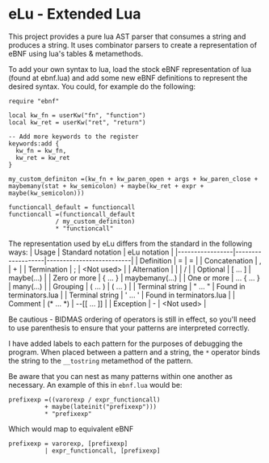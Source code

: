 # eLu - Extended Lua

This project provides a pure lua AST parser that consumes a string and produces a string.
It uses combinator parsers to create a representation of eBNF using lua's tables & metamethods.

To add your own syntax to lua, load the stock eBNF representation of lua (found at ebnf.lua) and add some new eBNF definitions to represent the desired syntax.
You could, for example do the following:
```
require "ebnf" 

local kw_fn = userKw("fn", "function")
local kw_ret = userKw("ret", "return")

-- Add more keywords to the register
keywords:add {
  kw_fn = kw_fn,
  kw_ret = kw_ret
}

my_custom_definiton =(kw_fn + kw_paren_open + args + kw_paren_close + maybemany(stat + kw_semicolon) + maybe(kw_ret + expr + maybe(kw_semicolon)))

functioncall_default = functioncall
functioncall =(functioncall_default
             / my_custom_definiton)
             * "functioncall"
```

The representation used by eLu differs from the standard in the following ways:
| Usage           | Standard notation | eLu notation             |
|-----------------|-------------------|--------------------------|
| Definition      | =                 | =                        |
| Concatenation   | ,                 | +                        |
| Termination     | ;                 | \<Not used>              |
| Alternation     | \|                | /                        |
| Optional        | [ ... ]           | maybe(...)               |
| Zero or more    | { ... }           | maybemany(...)           |
| One or more     | ... { ... }       | many(...)                |
| Grouping        | ( ... )           | ( ... )                  |
| Terminal string | " ... "           | Found in terminators.lua |
| Terminal string | ' ... '           | Found in terminators.lua |
| Comment         | (* ... *)         | --[[ ... ]]              |
| Exception       | -                 | \<Not used>              |

Be cautious - BIDMAS ordering of operators is still in effect, so you'll need to use parenthesis to ensure that your patterns are interpreted correctly.

I have added labels to each pattern for the purposes of debugging the program. When placed between a pattern and a string, the `*` operator binds the string to the `__tostring` metamethod of the pattern.

Be aware that you can nest as many patterns within one another as necessary. An example of this in `ebnf.lua` would be:
```
prefixexp =((varorexp / expr_functioncall)
          + maybe(lateinit("prefixexp")))
          * "prefixexp"
```

Which would map to equivalent eBNF
```
prefixexp = varorexp, [prefixexp]
          | expr_functioncall, [prefixexp]
```
